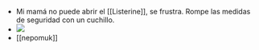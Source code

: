- Mi mamá no puede abrir el [[Listerine]], se frustra. Rompe las medidas de seguridad con un cuchillo.
- ![](https://)
- [[nepomuk]]
